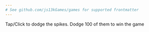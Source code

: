 ```yaml
---
# See github.com/js13kGames/games for supported frontmatter
---
```

Tap/Click to dodge the spikes. Dodge 100 of them to win the game